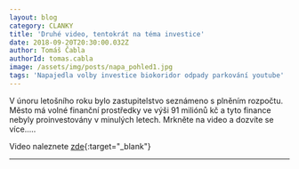 ```yaml
---
layout: blog
category: CLANKY
title: 'Druhé video, tentokrát na téma investice'
date: 2018-09-20T20:30:00.032Z
author: Tomáš Čabla
authorId: tomas.cabla
image: /assets/img/posts/napa_pohled1.jpg
tags: 'Napajedla volby investice biokoridor odpady parkování youtube'
---
```

V únoru letošního roku bylo zastupitelstvo seznámeno s plněním rozpočtu. 
Město má volné finanční prostředky ve výši 91 miliónů kč a tyto finance nebyly proinvestovány v minulých letech.
Mrkněte na video a dozvíte se více.....

Video naleznete [zde](https://www.youtube.com/channel/UCgoN2Mo3r-xe0iO6N5HRWHA){:target="_blank"}

- - -

